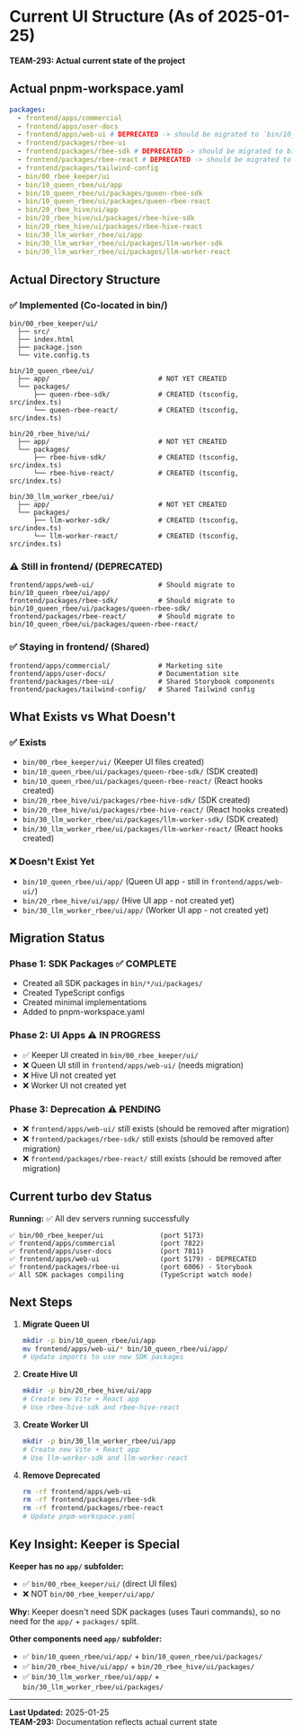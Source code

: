 # Current UI Structure (As of 2025-01-25)

**TEAM-293: Actual current state of the project**

## Actual pnpm-workspace.yaml

```yaml
packages:
  - frontend/apps/commercial
  - frontend/apps/user-docs
  - frontend/apps/web-ui # DEPRECATED -> should be migrated to `bin/10_queen_rbee/ui/app`
  - frontend/packages/rbee-ui
  - frontend/packages/rbee-sdk # DEPRECATED -> should be migrated to bin/10_queen_rbee/ui/packages/queen-rbee-sdk
  - frontend/packages/rbee-react # DEPRECATED -> should be migrated to bin/10_queen_rbee/ui/packages/queen-rbee-react
  - frontend/packages/tailwind-config
  - bin/00_rbee_keeper/ui
  - bin/10_queen_rbee/ui/app
  - bin/10_queen_rbee/ui/packages/queen-rbee-sdk
  - bin/10_queen_rbee/ui/packages/queen-rbee-react
  - bin/20_rbee_hive/ui/app
  - bin/20_rbee_hive/ui/packages/rbee-hive-sdk
  - bin/20_rbee_hive/ui/packages/rbee-hive-react
  - bin/30_llm_worker_rbee/ui/app
  - bin/30_llm_worker_rbee/ui/packages/llm-worker-sdk
  - bin/30_llm_worker_rbee/ui/packages/llm-worker-react
```

## Actual Directory Structure

### ✅ Implemented (Co-located in bin/)

```
bin/00_rbee_keeper/ui/
  ├── src/
  ├── index.html
  ├── package.json
  └── vite.config.ts

bin/10_queen_rbee/ui/
  ├── app/                           # NOT YET CREATED
  └── packages/
      ├── queen-rbee-sdk/            # CREATED (tsconfig, src/index.ts)
      └── queen-rbee-react/          # CREATED (tsconfig, src/index.ts)

bin/20_rbee_hive/ui/
  ├── app/                           # NOT YET CREATED
  └── packages/
      ├── rbee-hive-sdk/             # CREATED (tsconfig, src/index.ts)
      └── rbee-hive-react/           # CREATED (tsconfig, src/index.ts)

bin/30_llm_worker_rbee/ui/
  ├── app/                           # NOT YET CREATED
  └── packages/
      ├── llm-worker-sdk/            # CREATED (tsconfig, src/index.ts)
      └── llm-worker-react/          # CREATED (tsconfig, src/index.ts)
```

### ⚠️ Still in frontend/ (DEPRECATED)

```
frontend/apps/web-ui/                # Should migrate to bin/10_queen_rbee/ui/app/
frontend/packages/rbee-sdk/          # Should migrate to bin/10_queen_rbee/ui/packages/queen-rbee-sdk/
frontend/packages/rbee-react/        # Should migrate to bin/10_queen_rbee/ui/packages/queen-rbee-react/
```

### ✅ Staying in frontend/ (Shared)

```
frontend/apps/commercial/            # Marketing site
frontend/apps/user-docs/             # Documentation site
frontend/packages/rbee-ui/           # Shared Storybook components
frontend/packages/tailwind-config/   # Shared Tailwind config
```

## What Exists vs What Doesn't

### ✅ Exists
- `bin/00_rbee_keeper/ui/` (Keeper UI files created)
- `bin/10_queen_rbee/ui/packages/queen-rbee-sdk/` (SDK created)
- `bin/10_queen_rbee/ui/packages/queen-rbee-react/` (React hooks created)
- `bin/20_rbee_hive/ui/packages/rbee-hive-sdk/` (SDK created)
- `bin/20_rbee_hive/ui/packages/rbee-hive-react/` (React hooks created)
- `bin/30_llm_worker_rbee/ui/packages/llm-worker-sdk/` (SDK created)
- `bin/30_llm_worker_rbee/ui/packages/llm-worker-react/` (React hooks created)

### ❌ Doesn't Exist Yet
- `bin/10_queen_rbee/ui/app/` (Queen UI app - still in `frontend/apps/web-ui/`)
- `bin/20_rbee_hive/ui/app/` (Hive UI app - not created yet)
- `bin/30_llm_worker_rbee/ui/app/` (Worker UI app - not created yet)

## Migration Status

### Phase 1: SDK Packages ✅ COMPLETE
- Created all SDK packages in `bin/*/ui/packages/`
- Created TypeScript configs
- Created minimal implementations
- Added to pnpm-workspace.yaml

### Phase 2: UI Apps ⚠️ IN PROGRESS
- ✅ Keeper UI created in `bin/00_rbee_keeper/ui/`
- ❌ Queen UI still in `frontend/apps/web-ui/` (needs migration)
- ❌ Hive UI not created yet
- ❌ Worker UI not created yet

### Phase 3: Deprecation ⚠️ PENDING
- ❌ `frontend/apps/web-ui/` still exists (should be removed after migration)
- ❌ `frontend/packages/rbee-sdk/` still exists (should be removed after migration)
- ❌ `frontend/packages/rbee-react/` still exists (should be removed after migration)

## Current turbo dev Status

**Running:** ✅ All dev servers running successfully

```
✅ bin/00_rbee_keeper/ui              (port 5173)
✅ frontend/apps/commercial           (port 7822)
✅ frontend/apps/user-docs            (port 7811)
✅ frontend/apps/web-ui               (port 5179) - DEPRECATED
✅ frontend/packages/rbee-ui          (port 6006) - Storybook
✅ All SDK packages compiling         (TypeScript watch mode)
```

## Next Steps

1. **Migrate Queen UI**
   ```bash
   mkdir -p bin/10_queen_rbee/ui/app
   mv frontend/apps/web-ui/* bin/10_queen_rbee/ui/app/
   # Update imports to use new SDK packages
   ```

2. **Create Hive UI**
   ```bash
   mkdir -p bin/20_rbee_hive/ui/app
   # Create new Vite + React app
   # Use rbee-hive-sdk and rbee-hive-react
   ```

3. **Create Worker UI**
   ```bash
   mkdir -p bin/30_llm_worker_rbee/ui/app
   # Create new Vite + React app
   # Use llm-worker-sdk and llm-worker-react
   ```

4. **Remove Deprecated**
   ```bash
   rm -rf frontend/apps/web-ui
   rm -rf frontend/packages/rbee-sdk
   rm -rf frontend/packages/rbee-react
   # Update pnpm-workspace.yaml
   ```

## Key Insight: Keeper is Special

**Keeper has no `app/` subfolder:**
- ✅ `bin/00_rbee_keeper/ui/` (direct UI files)
- ❌ NOT `bin/00_rbee_keeper/ui/app/`

**Why:** Keeper doesn't need SDK packages (uses Tauri commands), so no need for the `app/` + `packages/` split.

**Other components need `app/` subfolder:**
- ✅ `bin/10_queen_rbee/ui/app/` + `bin/10_queen_rbee/ui/packages/`
- ✅ `bin/20_rbee_hive/ui/app/` + `bin/20_rbee_hive/ui/packages/`
- ✅ `bin/30_llm_worker_rbee/ui/app/` + `bin/30_llm_worker_rbee/ui/packages/`

---

**Last Updated:** 2025-01-25  
**TEAM-293:** Documentation reflects actual current state
